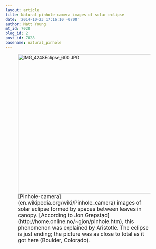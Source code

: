 ```yaml
---
layout: article
title: Natural pinhole-camera images of solar eclipse
date: '2014-10-23 17:16:10 -0700'
author: Matt Young
mt_id: 7028
blog_id: 2
post_id: 7028
basename: natural_pinhole
---
```

<figure>
<img src="/PT/uploads/2014/IMG_4248Eclipse_600.JPG" alt="IMG_4248Eclipse_600.JPG" width="600" height="444" />
<figcaption markdown="span">
<big>[Pinhole-camera](en.wikipedia.org/wiki/Pinhole_camera) images of solar eclipse formed by spaces between leaves in canopy.  [According to Jon Grepstad](http://home.online.no/~gjon/pinhole.htm), this phenomenon was explained by Aristotle. The eclipse is just ending; the picture was as close to total as it got here (Boulder, Colorado).</big>

</figcaption>
</figure>

